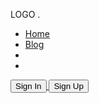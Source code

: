 <!DOCTYPE html>
<html lang="en">
<head>
    <meta charset="UTF-8">
    <meta http-equiv="X-UA-Compatible" content="IE=edge">
    <meta name="viewpoint" content="width=device-width, initial-scale=1.0">
    <link href='https://unpkg.com/boxicons@2.1.4/css/boxicons.min.css' rel='stylesheet'>
    <link rel="stylesheet" href="style.css">
    <title>Ludiflex | Login & Registration</title>
</head>
<body>
    <nav class="nav">
        <div class="nav-logo">
            <p>LOGO .</p>
        </div>
        <div class="nav-menu">
            <ul>
                <li><a href="#" class="link active">Home</a></li>
                <li><a href="#" class="link">Blog</a></li>
                <li><a href="#" class="link"Services</a></li>
                <li><a href="#" class="link"about</a></li>
            </ul>
        </div>
        <div class="nav-button">
            <button class="btn" id="loginBtn">Sign In</button>
            <button class="btn" id="registerBtn">Sign Up</button>
        </div>
        <div class="nav-menu-btn">

